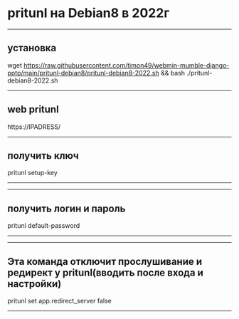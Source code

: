 # pritunl на Debian8 в 2022г
-----------------------------
установка
-----------------------------

wget https://raw.githubusercontent.com/timon49/webmin-mumble-django-pptp/main/pritunl-debian8/pritunl-debian8-2022.sh && bash ./pritunl-debian8-2022.sh

-----------------------------
web pritunl
-----------------------------

https://IPADRESS/

-----------------------------
получить ключ 
-----------------------------

pritunl setup-key

-----------------------------

-----------------------------
получить логин и пароль 
-----------------------------

pritunl default-password

-----------------------------

-----------------------------
Эта команда отключит прослушивание и редирект у pritunl(вводить после входа и настройки)
-----------------------------

pritunl set app.redirect_server false 

-----------------------------



